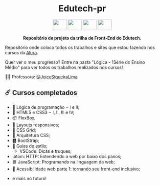 <h1 align="center"><b>Edutech-pr</b></h1>

<section align="center">
 <img  height="35" width="45" src="https://cdn.jsdelivr.net/gh/devicons/devicon/icons/javascript/javascript-original.svg" />
 <img  height="35" width="45" src="https://cdn.jsdelivr.net/gh/devicons/devicon/icons/html5/html5-original.svg" />
 <img  height="35" width="45" src="https://cdn.jsdelivr.net/gh/devicons/devicon/icons/css3/css3-original.svg" />
 <img  height="35" width="45" src="https://cdn.jsdelivr.net/gh/devicons/devicon/icons/bootstrap/bootstrap-original.svg"/>
</section>

<p align="center"><b> Repositório de projeto da trilha de Front-End do Edutech. </b></p>

Repositório onde coloco todos os trabalhos e sites que estou fazendo nos cursos da [Alura](https://www.alura.com.br/).

Quer ver o meu progresso? Entre na pasta "Lógica - 1Série do Ensino Médio" para ver todos os trabalhos realizados nos cursos!

:woman_teacher: Professora:  <a href="https://github.com/profJoice">@JoiceSiqueiraLima</a></p> 

:comet: Cursos completados
------

* :jigsaw: Lógica de programação − I e II;
* :speech_balloon: HTML5 e CSS3 − I, II, III e IV;
* :package: FlexBox;
* :iphone: Layouts responsivos;
* :bricks: CSS Grid;
* :open_file_folder: Arquitetura CSS; 
* :b: BootStrap; 
* :symbols: Guias de estilo;
  * VSCode: Dicas e truques;
* :atom: HTTP: Entendendo a web por baixo dos panos;
* :blue_square: JavaScript: Programando na linguagem da web;
* :children_crossing: Acessibilidade web parte 1: tornando seu front-end inclusivo;
<!-- * :children_crossing: Acessibilidade web parte 2: Componentes acessíveis com um pouco de JavaScript;
* :globe_with_meridians: HTTP: Entendendo a web por baixo dos panos;
* :vs: Vetores e Animação com SVG: Trabalhando com CSS e JavaScript
* :u7533: Front-end: Projeto de conclusão;-->
* e mais no futuro!

#

